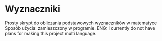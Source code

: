 # Wyznaczniki
Prosty skrypt do obliczania podstawowych wyznaczników w matematyce
Sposób użycia: zamieszczony w programie.
ENG:
I currently do not have plans for making this project multi language.
